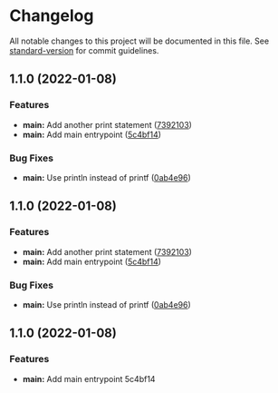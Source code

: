 # Changelog

All notable changes to this project will be documented in this file. See [standard-version](https://github.com/conventional-changelog/standard-version) for commit guidelines.

## 1.1.0 (2022-01-08)


### Features

* **main:** Add another print statement ([7392103](https://github.com/Jonnobrow/standard-version-test/commit/73921031b751680cc8111ccc0f30eb3eb4cb0ac1))
* **main:** Add main entrypoint ([5c4bf14](https://github.com/Jonnobrow/standard-version-test/commit/5c4bf1467e218ebbe685b9076fb9c4d3a89e341b))


### Bug Fixes

* **main:** Use println instead of printf ([0ab4e96](https://github.com/Jonnobrow/standard-version-test/commit/0ab4e969ab10bcec48f824d8d5e4f43b425e9482))

## 1.1.0 (2022-01-08)


### Features

* **main:** Add another print statement ([7392103](https://github.com/Jonnobrow/standard-version-test/commit/73921031b751680cc8111ccc0f30eb3eb4cb0ac1))
* **main:** Add main entrypoint ([5c4bf14](https://github.com/Jonnobrow/standard-version-test/commit/5c4bf1467e218ebbe685b9076fb9c4d3a89e341b))


### Bug Fixes

* **main:** Use println instead of printf ([0ab4e96](https://github.com/Jonnobrow/standard-version-test/commit/0ab4e969ab10bcec48f824d8d5e4f43b425e9482))

## 1.1.0 (2022-01-08)

### Features

- **main:** Add main entrypoint 5c4bf14
